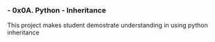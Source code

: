### - 0x0A. Python - Inheritance
This project makes student demostrate understanding in using python inheritance
